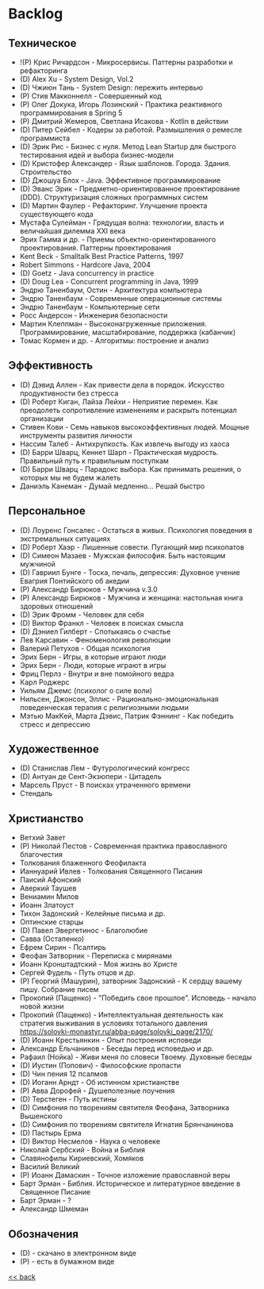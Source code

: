 # Backlog

## Техническое

- !(P) Крис Ричардсон - Микросервисы. Паттерны разработки и рефакторинга
- (D) Alex Xu - System Design, Vol.2
- (D) Чжиюн Тань - System Design: пережить интервью
- (P) Стив Макконнелл - Совершенный код
- (P) Олег Докука, Игорь Лозинский - Практика реактивного программирования в Spring 5
- (P) Дмитрий Жемеров, Светлана Исакова - Kotlin в действии
- (D) Питер Сейбел - Кодеры за работой. Размышления о ремесле программиста
- (D) Эрик Рис - Бизнес с нуля. Метод Lean Startup для быстрого тестирования идей и выбора бизнес-модели
- (D) Кристофер Александер - Язык шаблонов. Города. Здания. Строительство
- (D) Джошуа Блох - Java. Эффективное программирование
- (D) Эванс Эрик - Предметно-ориентированное проектирование (DDD). Структуризация сложных программных систем
- (D) Мартин Фаулер - Рефакторинг. Улучшение проекта существующего кода
- Мустафа Сулейман - Грядущая волна: технологии, власть и величайшая дилемма XXI века
- Эрих Гамма и др. - Приемы объектно-ориентированного проектирования. Паттерны проектирования
- Kent Beck - Smalltalk Best Practice Patterns, 1997
- Robert Simmons - Hardcore Java, 2004
- (D) Goetz - Java concurrency in practice
- (D) Doug Lea - Concurrent programming in Java, 1999
- Эндрю Таненбаум, Остин - Архитектура компьютера
- Эндрю Таненбаум - Современные операционные системы
- Эндрю Таненбаум - Компьютерные сети
- Росс Андерсон - Инженерия безопасности
- Мартин Клеппман - Высоконагруженные приложения. Программирование, масштабирование, поддержка (кабанчик)
- Томас Кормен и др. - Алгоритмы: построение и анализ

## Эффективность

- (D) Дэвид Аллен - Как привести дела в порядок. Искусство продуктивности без стресса
- (D) Роберт Киган, Лайза Лейхи - Неприятие перемен. Как преодолеть сопротивление изменениям и раскрыть потенциал
  организации
- Стивен Кови - Семь навыков высокоэффективных людей. Мощные инструменты развития личности
- Нассим Талеб - Антихрупкость. Как извлечь выгоду из хаоса
- (D) Барри Шварц, Кеннет Шарп - Практическая мудрость. Правильный путь к правильным поступкам
- (D) Барри Шварц - Парадокс выбора. Как принимать решения, о которых мы не будем жалеть
- Даниэль Канеман - Думай медленно... Решай быстро

## Персональное

- (D) Лоуренс Гонсалес - Остаться в живых. Психология поведения в экстремальных ситуациях
- (D) Роберт Хаэр - Лишенные совести. Пугающий мир психопатов
- (D) Симеон Мазаев - Мужская философия. Быть настоящим мужчиной
- (D) Гавриил Бунге - Тоска, печаль, депрессия: Духовное учение Евагрия Понтийского об акедии
- (P) Александр Бирюков - Мужчина v.3.0
- (P) Александр Бирюков - Мужчина и женщина: настольная книга здоровых отношений
- (D) Эрик Фромм - Человек для себя
- (D) Виктор Франкл - Человек в поисках смысла
- (D) Дэниел Гилберт - Спотыкаясь о счастье
- Лев Карсавин - Феноменология революции
- Валерий Петухов - Общая психология
- Эрих Берн - Игры, в которые играют люди
- Эрих Берн - Люди, которые играют в игры
- Фриц Перлз - Внутри и вне помойного ведра
- Карл Роджерс
- Уильям Джемс (психолог о силе воли)
- Нильсен, Джонсон, Эллис - Рационально-эмоциональная поведенческая терапия с религиозными людьми
- Мэтью МакКей, Марта Дэвис, Патрик Фэннинг - Как победить стресс и депрессию

## Художественное

- (D) Станислав Лем - Футурологический конгресс
- (D) Антуан де Сент-Экзюпери - Цитадель
- Марсель Пруст - В поисках утраченного времени
- Стендаль

## Христианство

- Ветхий Завет
- (P) Николай Пестов - Современная практика православного благочестия
- Толкования блаженного Феофилакта
- Ианнуарий Ивлев - Толкования Священного Писания
- Паисий Афонский
- Аверкий Таушев
- Вениамин Милов
- Иоанн Златоуст
- Тихон Задонский - Келейные письма и др.
- Оптинские старцы
- (D) Павел Эвергетинос - Благолюбие
- Савва (Остапенко)
- Ефрем Сирин - Псалтирь
- Феофан Затворник - Переписка с мирянами
- Иоанн Кронштадтский - Моя жизнь во Христе
- Сергей Фудель - Путь отцов и др.
- (P) Георгий (Машурин), затворник Задонский - К сердцу вашему пишу. Собрание писем
- Прокопий (Пащенко) - "Победить свое прошлое". Исповедь - начало новой жизни
- Прокопий (Пащенко) - Интеллектуальная деятельность как стратегия выживания в условиях тотального давления
  https://solovki-monastyr.ru/abba-page/solovki_page/2170/
- (D) Иоанн Крестьянкин - Опыт построения исповеди
- Александр Ельчанинов - Беседы перед исповедью и др.
- Рафаил (Нойка) - Живи меня по словеси Твоему. Духовные беседы
- (D) Иустин (Попович) - Философские пропасти
- (D) Чин пения 12 псалмов
- (D) Иоганн Арндт - Об истинном христианстве
- (P) Авва Дорофей - Душеполезные поучения
- (D) Терстеген - Путь истины
- (D) Симфония по творениям святителя Феофана, Затворника Вышенского
- (D) Симфония по творениям святителя Игнатия Брянчанинова
- (D) Пастырь Ерма
- (D) Виктор Несмелов - Наука о человеке
- Николай Сербский - Война и Библия
- Славянофилы Кириевский, Хомяков
- Василий Великий
- (P) Иоанн Дамаскин - Точное изложение православной веры
- Барт Эрман - Библия. Историческое и литературное введение в Священное Писание
- Барт Эрман - ?
- Александр Шмеман

## Обозначения

- (D) - скачано в электронном виде
- (P) - есть в бумажном виде

[<< back](README.md)

